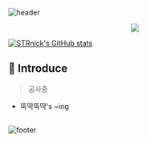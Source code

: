 ![header](https://capsule-render.vercel.app/api?type=waving&color=gradient&height=300&section=header&text=Hi%20there👋&fontSize=90&animation=twinkling)

<div align="center">
<a href="https://github.com/STRnick"><img src="https://hits.seeyoufarm.com/api/count/incr/badge.svg?url=https%3A%2F%2Fgithub.com%2FSTRnick&count_bg=%2379C83D&title_bg=%23555555&icon=github.svg&icon_color=%23E7E7E7&title=Profile+View&edge_flat=false"/></a>
</div>

[![STRnick's GitHub stats](https://github-readme-stats.vercel.app/api?username=STRnick)](https://github.com/STRnick/github-readme-stats)

## 🎤 Introduce
> 공사중
- 뚝딱뚝딱's ~ing

## 

![footer](https://capsule-render.vercel.app/api?type=wave&color=gradient&height=200&section=footer&reversal=true)
